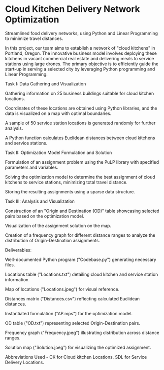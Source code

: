# Cloud Kitchen Delivery Network Optimization
Streamlined food delivery networks, using Python and Linear Programming to minimize travel distances.

In this project, our team aims to establish a network of "cloud kitchens" in Portland, Oregon. The innovative business model involves deploying these kitchens in vacant commercial real estate and delivering meals to service stations using large drones. The primary objective is to efficiently guide the start-up in serving a selected city by leveraging Python programming and Linear Programming.

Task I: Data Gathering and Visualization

Gathering information on 25 business buildings suitable for cloud kitchen locations.

Coordinates of these locations are obtained using Python libraries, and the data is visualized on a map with optimal boundaries.

A sample of 50 service station locations is generated randomly for further analysis.

A Python function calculates Euclidean distances between cloud kitchens and service stations.

Task II: Optimization Model Formulation and Solution

Formulation of an assignment problem using the PuLP library with specified parameters and variables.

Solving the optimization model to determine the best assignment of cloud kitchens to service stations, minimizing total travel distance.

Storing the resulting assignments using a sparse data structure.

Task III: Analysis and Visualization

Construction of an "Origin and Destination (OD)" table showcasing selected pairs based on the optimization model.

Visualization of the assignment solution on the map.

Creation of a frequency graph for different distance ranges to analyze the distribution of Origin-Destination assignments.

Deliverables:

Well-documented Python program ("Codebase.py") generating necessary files.

Locations table ("Locations.txt") detailing cloud kitchen and service station information.

Map of locations ("Locations.jpeg") for visual reference.

Distances matrix ("Distances.csv") reflecting calculated Euclidean distances.

Instantiated formulation ("AP.mps") for the optimization model.

OD table ("OD.txt") representing selected Origin-Destination pairs.

Frequency graph ("Frequency.jpeg") illustrating distribution across distance ranges.

Solution map ("Solution.jpeg") for visualizing the optimized assignment.

Abbreviations Used - CK for Cloud kitchen Locations, SDL for Service Delivery Locations.
